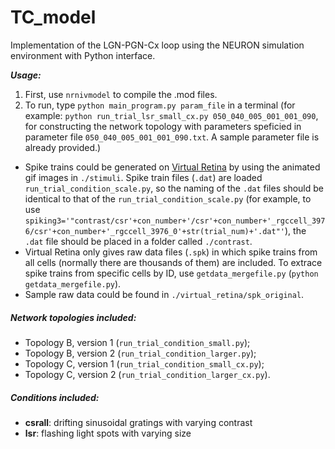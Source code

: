# TC_model

Implementation of the LGN-PGN-Cx loop using the NEURON simulation environment with Python interface.

**_Usage:_**

1. First, use `nrnivmodel` to compile the .mod files.
2. To run, type `python main_program.py param_file` in a terminal
   (for example: `python run_trial_lsr_small_cx.py 050_040_005_001_001_090`, for constructing the network topology with parameters speficied in parameter file `050_040_005_001_001_090.txt`. A sample parameter file is already provided.)

* Spike trains could be generated on [Virtual Retina](http://facets.inria.fr/retina/webservice.html) by using the animated gif images in `./stimuli`. Spike train files (`.dat`) are loaded `run_trial_condition_scale.py`, so the naming of the `.dat` files should be identical to that of the `run_trial_condition_scale.py` (for example, to use `spiking3='"contrast/csr'+con_number+'/csr'+con_number+'_rgccell_3976/csr'+con_number+'_rgccell_3976_0'+str(trial_num)+'.dat"'`), the `.dat` file should be placed in a folder called `./contrast`.
* Virtual Retina only gives raw data files (`.spk`) in which spike trains from all cells (normally there are thousands of them) are included. To extrace spike trains from specific cells by ID, use `getdata_mergefile.py` (`python getdata_mergefile.py`).  
* Sample raw data could be found in `./virtual_retina/spk_original`.


##### Network topologies included:
* Topology B, version 1 (`run_trial_condition_small.py`); 
* Topology B, version 2 (`run_trial_condition_larger.py`);
* Topology C, version 1 (`run_trial_condition_small_cx.py`); 
* Topology C, version 2 (`run_trial_condition_larger_cx.py`).

##### Conditions included:
* **csrall**: drifting sinusoidal gratings with varying contrast
* **lsr**: flashing light spots with varying size


